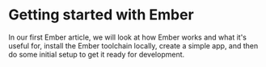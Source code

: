 # Getting started with Ember

In our first Ember article, we will look at how Ember works and what it's useful for, install the Ember toolchain locally, create a simple app, and then do some initial setup to get it ready for development.